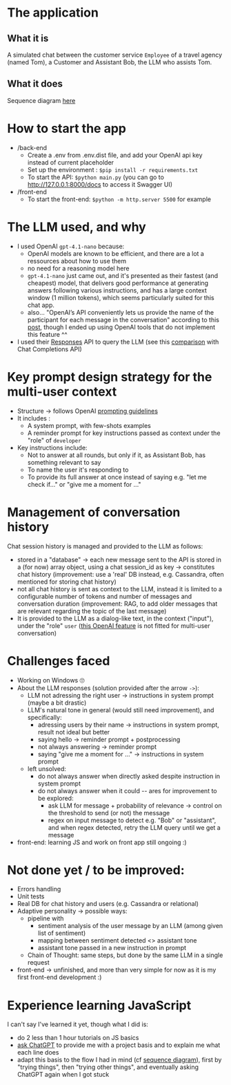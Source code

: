 # The application
## What it is
A simulated chat between the customer service ``Employee`` of a travel agency (named Tom), a Customer and Assistant Bob, the LLM who assists Tom.
## What it does
Sequence diagram [here](https://www.mermaidchart.com/raw/537b8f77-d121-4d31-ae29-a0ee7df9c6db?theme=light&version=v0.1&format=svg)


# How to start the app
* /back-end
  * Create a .env from .env.dist file, and add your OpenAI api key instead of current placeholder
  * Set up the environment : ``$pip install -r requirements.txt``
  * To start the API: ``$python main.py`` (you can go to http://127.0.0.1:8000/docs to access it Swagger UI)
* /front-end
  * To start the front-end: ``$python -m http.server 5500`` for example


# The LLM used, and why
* I used OpenAI `gpt-4.1-nano` because:
  * OpenAI models are known to be efficient, and there are a lot a ressources about how to use them
  * no need for a reasoning model here
  * `gpt-4.1-nano` just came out, and it's presented as their fastest (and cheapest) model, that delivers good performance at generating answers following various instructions, and has a large context window (1 million tokens), which seems particularly suited for this chat app.
  * also... "OpenAI’s API conveniently lets us provide the name of the participant for each message in the conversation" according to this [post](https://towardsdatascience.com/ai-for-groups-build-a-multi-user-chat-assistant-using-7b-class-models-7071ca8b4aa0/), though I ended up using OpenAI tools that do not implement this feature ^^ 
* I used their [Responses](https://platform.openai.com/docs/api-reference/responses) API to query the LLM (see this [comparison](https://platform.openai.com/docs/guides/responses-vs-chat-completions?api-mode=responses) with Chat Completions API)


# Key prompt design strategy for the multi-user context
* Structure -> follows OpenAI [prompting guidelines](https://cookbook.openai.com/examples/gpt4-1_prompting_guide)
* It includes :
  * A system prompt, with few-shots examples
  * A reminder prompt for key instructions passed as context under the "role" of ``developer``
* Key instructions include:
  * Not to answer at all rounds, but only if it, as Assistant Bob, has something relevant to say
  * To name the user it's responding to
  * To provide its full answer at once instead of saying e.g. "let me check if..." or "give me a moment for ..."

# Management of conversation history
Chat session history is managed and provided to the LLM as follows:
* stored in a "database" -> each new message sent to the API is stored in a (for now) array object, using a chat session_id as key -> constitutes chat history (improvement: use a 'real' DB instead, e.g. Cassandra, often mentioned for storing chat history)
* not all chat history is sent as context to the LLM, instead it is limited to a configurable number of tokens and number of messages and conversation duration (improvement: RAG, to add older messages that are relevant regarding the topic of the last message)
* It is provided to the LLM as a dialog-like text, in the context ("input"), under the "role" `user` ([this OpenAI feature](https://platform.openai.com/docs/guides/conversation-state#manually-manage-conversation-state) is not fitted for multi-user conversation)


# Challenges faced
* Working on Windows 🙄
* About the LLM responses (solution provided after the arrow `->`):
  * LLM not adressing the right user -> instructions in system prompt (maybe a bit drastic)
  * LLM's natural tone in general (would still need improvement), and specifically:
    * adressing users by their name -> instructions in system prompt, result not ideal but better
    * saying hello -> reminder prompt + postprocessing
    * not always answering -> reminder prompt
    * saying "give me a moment for ..." -> instructions in system prompt
  * left unsolved:
    * do not always answer when directly asked despite instruction in system prompt
    * do not always answer when it could -- ares for improvement to be explored:
      * ask LLM for message + probability of relevance -> control on the threshold to send (or not) the message
      * regex on input message to detect e.g. "Bob" or "assistant", and when regex detected, retry the LLM query until we get a message
* front-end: learning JS and work on front app still ongoing :)


# Not done yet / to be improved:
* Errors handling
* Unit tests
* Real DB for chat history and users (e.g. Cassandra or relational)
* Adaptive personality -> possible ways:
  * pipeline with
    * sentiment analysis of the user message by an LLM (among given list of sentiment)
    * mapping between sentiment detected <> assistant tone
    * assistant tone passed in a new instruction in prompt
  * Chain of Thought: same steps, but done by the same LLM in a single request
* front-end -> unfinished, and more than very simple for now as it is my first front-end development :) 


# Experience learning JavaScript
I can't say I've learned it yet, though what I did is:
* do 2 less than 1 hour tutorials on JS basics
* [ask ChatGPT](https://chatgpt.com/c/6817bdc7-43fc-8005-963d-398b7a70e730) to provide me with a project basis and to explain me what each line does
* adapt this basis to the flow I had in mind (cf [sequence diagram](https://www.mermaidchart.com/raw/537b8f77-d121-4d31-ae29-a0ee7df9c6db?theme=light&version=v0.1&format=svg)), first by "trying things", then "trying other things", and eventually asking ChatGPT again when I got stuck
